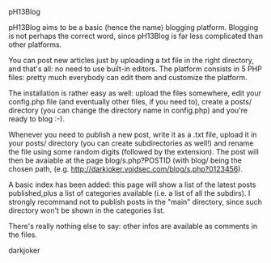 pH13Blog

pH13Blog aims to be a basic (hence the name) blogging platform. Blogging is not
perhaps the correct word, since pH13Blog is far less complicated than other 
platforms.

You can post new articles just by uploading a txt file in the right directory, 
and that's all: no need to use built-in editors. The platform consists in 5
PHP files: pretty much everybody can edit them and customize the platform.

The installation is rather easy as well: upload the files somewhere, edit your
config.php file (and eventually other files, if you need to), create a posts/
directory (you can change the directory name in config.php) and you're ready to
blog :-). 

Whenever you need to publish a new post, write it as a .txt file, upload it in
your posts/ directory (you can create subdirectories as well!) and rename the 
file using some random digits (followed by the extension). The post will then be
avaiable at the page blog/s.php?POSTID (with blog/ being the chosen path,
(e.g. http://darkjoker.voidsec.com/blog/s.php?0123456).

A basic index has been added: this page will show a list of the latest posts
published,plus a list of categories available (i.e. a list of all the subdirs).
I strongly recommand not to publish posts in the "main" directory, since such
directory won't be shown in the categories list.

There's really nothing else to say: other infos are available as comments in the
files.

darkjoker

